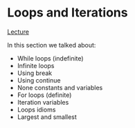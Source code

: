 # Loops and Iterations

[Lecture](https://www.py4e.com/html3/05-iterations)

In this section we talked about:
- While loops (indefinite)
- Infinite loops
- Using break
- Using continue
- None constants and variables
- For loops (definite)
- Iteration variables
- Loops idioms
- Largest and smallest
